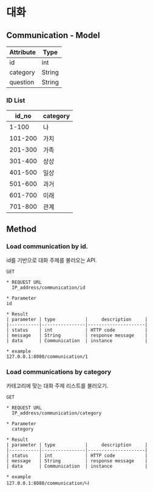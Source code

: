 
# 대화

## Communication - Model
| Attribute | Type   |
|-----------|--------|
| id        | int    |
| category  | String |
| question  | String |

### ID List
| id_no   | category |
|---------|----------|
| 1-100   | 나        |
| 101-200 | 가치       |
| 201-300 | 가족       |
| 301-400 | 상상       |
| 401-500 | 일상       |
| 501-600 | 과거       |
| 601-700 | 미래       |
| 701-800 | 관계       |

## Method
### Load communication by id.
id를 기반으로 대화 주제를 불러오는 API.
    
    GET 
    
    * REQUEST URL
      IP_address/communication/id

    * Parameter
    id

    * Result
    | parameter | type           |     description     |
    |-----------|----------------|---------------------|
    | status    | int            | HTTP code           |
    | message   | String         | response message    |
    | data      | Communication  | instance            |

    * example
    127.0.0.1:8080/communication/1

### Load communications by category
카테고리에 맞는 대화 주제 리스트를 불러오기.


    GET 
    
    * REQUEST URL
      IP_address/communication/category

    * Parameter
      category

    * Result
    | parameter | type           |     description     |
    |-----------|----------------|---------------------|
    | status    | int            | HTTP code           |
    | message   | String         | response message    |
    | data      | Communication  | instance            |

    * example
    127.0.0.1:8080/communication/나